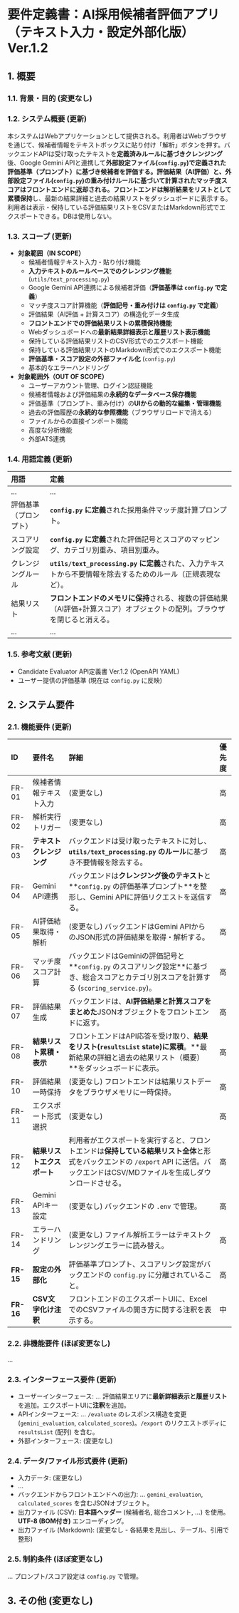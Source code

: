 # 要件定義書：AI採用候補者評価アプリ（テキスト入力・設定外部化版） Ver.1.2

## 1. 概要

### 1.1. 背景・目的 (変更なし)
### 1.2. システム概要 (更新)
本システムはWebアプリケーションとして提供される。利用者はWebブラウザを通じて、候補者情報をテキストボックスに貼り付け「解析」ボタンを押す。バックエンドAPIは受け取ったテキストを**定義済みルールに基づきクレンジング**後、Google Gemini APIと連携して**外部設定ファイル(`config.py`)で定義された評価基準（プロンプト）**に基づき候補者を評価する。評価結果（AI評価）と、**外部設定ファイル(`config.py`)の重み付けルール**に基づいて計算されたマッチ度スコアはフロントエンドに返却される。フロントエンドは**解析結果をリストとして累積保持**し、最新の結果詳細と過去の結果リストをダッシュボードに表示する。利用者は表示・保持している評価結果リストをCSVまたはMarkdown形式でエクスポートできる。DBは使用しない。
### 1.3. スコープ (更新)
*   **対象範囲（IN SCOPE）**
    *   候補者情報テキスト入力・貼り付け機能
    *   **入力テキストのルールベースでのクレンジング機能** (`utils/text_processing.py`)
    *   Google Gemini API連携による候補者評価（**評価基準は `config.py` で定義**）
    *   マッチ度スコア計算機能（**評価記号・重み付けは `config.py` で定義**）
    *   評価結果（AI評価 + 計算スコア）の構造化データ生成
    *   **フロントエンドでの評価結果リストの累積保持機能**
    *   Webダッシュボードへの**最新結果詳細表示と履歴リスト表示機能**
    *   保持している評価結果リストのCSV形式でのエクスポート機能
    *   保持している評価結果リストのMarkdown形式でのエクスポート機能
    *   **評価基準・スコア設定の外部ファイル化** (`config.py`)
    *   基本的なエラーハンドリング
*   **対象範囲外（OUT OF SCOPE）**
    *   ユーザーアカウント管理、ログイン認証機能
    *   候補者情報および評価結果の**永続的なデータベース保存機能**
    *   評価基準（プロンプト、重み付け）の**UIからの動的な編集・管理機能**
    *   過去の評価履歴の**永続的な参照機能**（ブラウザリロードで消える）
    *   ファイルからの直接インポート機能
    *   高度な分析機能
    *   外部ATS連携
### 1.4. 用語定義 (更新)
| 用語                 | 定義                                                                                                                               |
| :------------------- | :--------------------------------------------------------------------------------------------------------------------------------- |
| ...                  | ...                                                                                                                                |
| 評価基準（プロンプト） | **`config.py` に定義**された採用条件マッチ度計算プロンプト。                                                                           |
| スコアリング設定     | **`config.py` に定義**された評価記号とスコアのマッピング、カテゴリ別重み、項目別重み。                                                     |
| クレンジングルール   | **`utils/text_processing.py` に定義**された、入力テキストから不要情報を除去するためのルール（正規表現など）。                                  |
| 結果リスト           | **フロントエンドのメモリに保持**される、複数の評価結果（AI評価+計算スコア）オブジェクトの配列。ブラウザを閉じると消える。                      |
| ...                  | ...                                                                                                                                |
### 1.5. 参考文献 (更新)
*   Candidate Evaluator API定義書 Ver.1.2 (OpenAPI YAML)
*   ユーザー提供の評価基準 (現在は `config.py` に反映)

## 2. システム要件

### 2.1. 機能要件 (更新)
| ID    | 要件名                     | 詳細                                                                                                                               | 優先度 |
| :---- | :------------------------- | :--------------------------------------------------------------------------------------------------------------------------------- | :----- |
| FR-01 | 候補者情報テキスト入力   | (変更なし)                                                                                                                           | 高     |
| FR-02 | 解析実行トリガー       | (変更なし)                                                                                                                           | 高     |
| FR-03 | **テキストクレンジング** | バックエンドは受け取ったテキストに対し、**`utils/text_processing.py` のルール**に基づき不要情報を除去する。                                | 高     |
| FR-04 | Gemini API連携           | バックエンドは**クレンジング後のテキスト**と**`config.py` の評価基準プロンプト**を整形し、Gemini APIに評価リクエストを送信する。             | 高     |
| FR-05 | AI評価結果取得・解析     | (変更なし) バックエンドはGemini APIからのJSON形式の評価結果を取得・解析する。                                                           | 高     |
| FR-06 | マッチ度スコア計算       | バックエンドはGeminiの評価記号と**`config.py` のスコアリング設定**に基づき、総合スコアとカテゴリ別スコアを計算する (`scoring_service.py`)。 | 高     |
| FR-07 | 評価結果生成             | バックエンドは、**AI評価結果と計算スコアをまとめた**JSONオブジェクトをフロントエンドに返す。                                                 | 高     |
| FR-08 | **結果リスト累積・表示** | フロントエンドはAPI応答を受け取り、**結果をリスト(`resultsList` state)に累積**。**最新結果の詳細と過去の結果リスト（概要）**をダッシュボードに表示。 | 高     |
| FR-10 | 評価結果一時保持         | (変更なし) フロントエンドは結果リストデータをブラウザメモリに一時保持。                                                                 | 高     |
| FR-11 | エクスポート形式選択     | (変更なし)                                                                                                                           | 高     |
| FR-12 | **結果リストエクスポート** | 利用者がエクスポートを実行すると、フロントエンドは**保持している結果リスト全体**と形式をバックエンドの `/export` API に送信。バックエンドはCSV/MDファイルを生成しダウンロードさせる。 | 高     |
| FR-13 | Gemini APIキー設定       | (変更なし) バックエンドの `.env` で管理。                                                                                           | 高     |
| FR-14 | エラーハンドリング         | (変更なし) ファイル解析エラーはテキストクレンジングエラーに読み替え。                                                                   | 高     |
| **FR-15** | **設定の外部化**       | 評価基準プロンプト、スコアリング設定がバックエンドの `config.py` に分離されていること。                                                   | 高     |
| **FR-16** | **CSV文字化け注釈**    | フロントエンドのエクスポートUIに、ExcelでのCSVファイルの開き方に関する注釈を表示する。                                                   | 中     |

### 2.2. 非機能要件 (ほぼ変更なし)
...
### 2.3. インターフェース要件 (更新)
*   ユーザーインターフェース: ... 評価結果エリアに**最新詳細表示と履歴リスト**を追加。エクスポートUIに**注釈**を追加。
*   APIインターフェース: ... `/evaluate` のレスポンス構造を変更 (`gemini_evaluation`, `calculated_scores`)。`/export` のリクエストボディに `resultsList` (配列) を含む。
*   外部インターフェース: (変更なし)
### 2.4. データ/ファイル形式要件 (更新)
*   入力データ: (変更なし)
*   ...
*   バックエンドからフロントエンドへの出力: ... `gemini_evaluation`, `calculated_scores` を含むJSONオブジェクト。
*   出力ファイル (CSV): **日本語ヘッダー** (候補者名, 総合コメント, ...) を使用。**UTF-8 (BOM付き)** エンコーディング。
*   出力ファイル (Markdown): (変更なし - 各結果を見出し、テーブル、引用で整形)
### 2.5. 制約条件 (ほぼ変更なし)
... プロンプト/スコア設定は `config.py` で管理。

## 3. その他 (変更なし)
